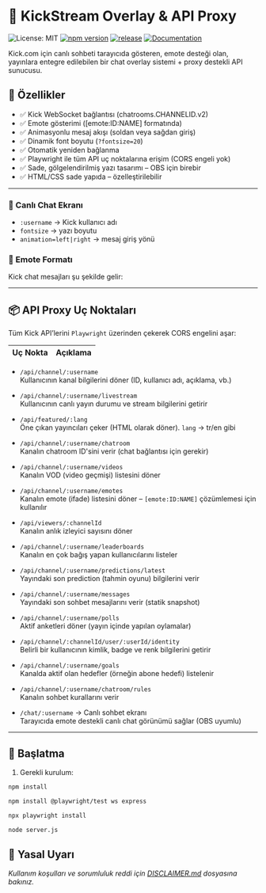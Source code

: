 # 🎥 KickStream Overlay & API Proxy
![License: MIT](https://img.shields.io/badge/License-MIT-green.svg)
[![npm version](https://img.shields.io/npm/v/kick-chat-overlay.svg)](https://www.npmjs.com/package/kick-chat-overlay)
[![release](https://img.shields.io/github/v/release/kullaniciAdi/projeAdi)](https://github.com/kullaniciAdi/projeAdi/releases)
[![Documentation](https://img.shields.io/badge/📚-DOCUMENTATION-black?style=flat)](https://github.com/TKNAjans/KickStream-Overlay-API-Proxy#readme)

Kick.com için canlı sohbeti tarayıcıda gösteren, emote desteği olan, yayınlara entegre edilebilen bir chat overlay sistemi + proxy destekli API sunucusu.

## 🚀 Özellikler

- ✅ Kick WebSocket bağlantısı (chatrooms.CHANNELID.v2)
- ✅ Emote gösterimi ([emote:ID:NAME] formatında)
- ✅ Animasyonlu mesaj akışı (soldan veya sağdan giriş)
- ✅ Dinamik font boyutu (`?fontsize=20`)
- ✅ Otomatik yeniden bağlanma
- ✅ Playwright ile tüm API uç noktalarına erişim (CORS engeli yok)
- ✅ Sade, gölgelendirilmiş yazı tasarımı – OBS için birebir
- ✅ HTML/CSS sade yapıda – özelleştirilebilir

---

### 🎤 Canlı Chat Ekranı

- `:username` → Kick kullanıcı adı
- `fontsize` → yazı boyutu
- `animation=left|right` → mesaj giriş yönü

### 💬 Emote Formatı
Kick chat mesajları şu şekilde gelir:

---

## 📦 API Proxy Uç Noktaları

Tüm Kick API’lerini `Playwright` üzerinden çekerek CORS engelini aşar:

| Uç Nokta | Açıklama |
|---------|----------|
- `/api/channel/:username`  
  Kullanıcının kanal bilgilerini döner (ID, kullanıcı adı, açıklama, vb.)

- `/api/channel/:username/livestream`  
  Kullanıcının canlı yayın durumu ve stream bilgilerini getirir

- `/api/featured/:lang`  
  Öne çıkan yayıncıları çeker (HTML olarak döner). `lang` → tr/en gibi

- `/api/channel/:username/chatroom`  
  Kanalın chatroom ID'sini verir (chat bağlantısı için gerekir)

- `/api/channel/:username/videos`  
  Kanalın VOD (video geçmişi) listesini döner

- `/api/channel/:username/emotes`  
  Kanalın emote (ifade) listesini döner – `[emote:ID:NAME]` çözümlemesi için kullanılır

- `/api/viewers/:channelId`  
  Kanalın anlık izleyici sayısını döner

- `/api/channel/:username/leaderboards`  
  Kanalın en çok bağış yapan kullanıcılarını listeler

- `/api/channel/:username/predictions/latest`  
  Yayındaki son prediction (tahmin oyunu) bilgilerini verir

- `/api/channel/:username/messages`  
  Yayındaki son sohbet mesajlarını verir (statik snapshot)

- `/api/channel/:username/polls`  
  Aktif anketleri döner (yayın içinde yapılan oylamalar)

- `/api/channel/:channelId/user/:userId/identity`  
  Belirli bir kullanıcının kimlik, badge ve renk bilgilerini getirir

- `/api/channel/:username/goals`  
  Kanalda aktif olan hedefler (örneğin abone hedefi) listelenir

- `/api/channel/:username/chatroom/rules`  
  Kanalın sohbet kurallarını verir

- `/chat/:username` → Canlı sohbet ekranı  
  Tarayıcıda emote destekli canlı chat görünümü sağlar (OBS uyumlu)


---



## 🧪 Başlatma

1. Gerekli kurulum:
```bash
npm install
```
```bash
npm install @playwright/test ws express
```
```bash
npx playwright install
```
```bash
node server.js
```

## 📄 Yasal Uyarı

*Kullanım koşulları ve sorumluluk reddi için [DISCLAIMER.md](./DISCLAIMER.md) dosyasına bakınız.*

